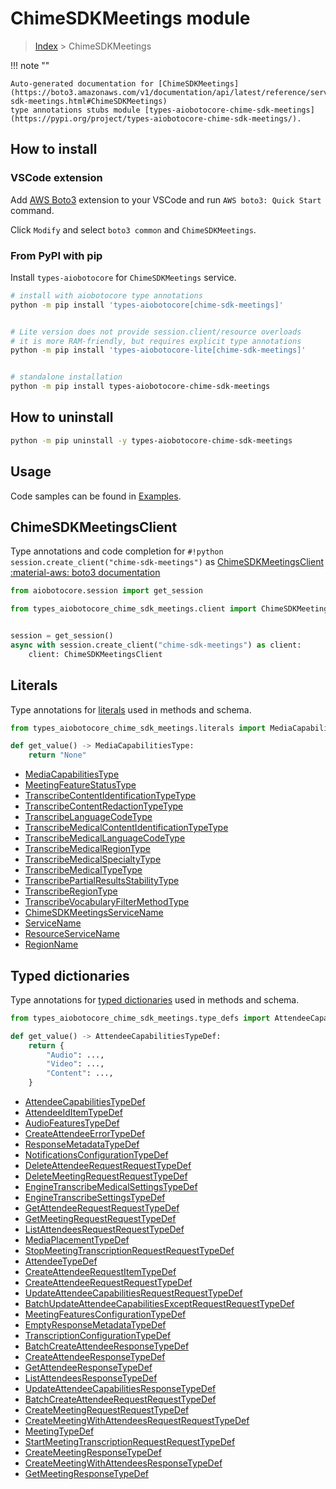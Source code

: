 # ChimeSDKMeetings module

> [Index](../README.md) > ChimeSDKMeetings


!!! note ""

    Auto-generated documentation for [ChimeSDKMeetings](https://boto3.amazonaws.com/v1/documentation/api/latest/reference/services/chime-sdk-meetings.html#ChimeSDKMeetings)
    type annotations stubs module [types-aiobotocore-chime-sdk-meetings](https://pypi.org/project/types-aiobotocore-chime-sdk-meetings/).

## How to install

### VSCode extension

Add [AWS Boto3](https://marketplace.visualstudio.com/items?itemName=Boto3typed.boto3-ide)
extension to your VSCode and run `AWS boto3: Quick Start` command.

Click `Modify` and select `boto3 common` and `ChimeSDKMeetings`.

### From PyPI with pip

Install `types-aiobotocore` for `ChimeSDKMeetings` service.

```bash
# install with aiobotocore type annotations
python -m pip install 'types-aiobotocore[chime-sdk-meetings]'


# Lite version does not provide session.client/resource overloads
# it is more RAM-friendly, but requires explicit type annotations
python -m pip install 'types-aiobotocore-lite[chime-sdk-meetings]'


# standalone installation
python -m pip install types-aiobotocore-chime-sdk-meetings
```



## How to uninstall

```bash
python -m pip uninstall -y types-aiobotocore-chime-sdk-meetings
```

## Usage

Code samples can be found in [Examples](./usage.md).

## ChimeSDKMeetingsClient

Type annotations and code completion for  `#!python session.create_client("chime-sdk-meetings")` as [ChimeSDKMeetingsClient](./client.md)
[:material-aws: boto3 documentation](https://boto3.amazonaws.com/v1/documentation/api/latest/reference/services/chime-sdk-meetings.html#ChimeSDKMeetings.Client)

```python title="Usage example"
from aiobotocore.session import get_session

from types_aiobotocore_chime_sdk_meetings.client import ChimeSDKMeetingsClient


session = get_session()
async with session.create_client("chime-sdk-meetings") as client:
    client: ChimeSDKMeetingsClient
```








## Literals

Type annotations for [literals](./literals.md) used in methods and schema.

```python title="Usage example"
from types_aiobotocore_chime_sdk_meetings.literals import MediaCapabilitiesType

def get_value() -> MediaCapabilitiesType:
    return "None"
```

- [MediaCapabilitiesType](./literals.md#mediacapabilitiestype)
- [MeetingFeatureStatusType](./literals.md#meetingfeaturestatustype)
- [TranscribeContentIdentificationTypeType](./literals.md#transcribecontentidentificationtypetype)
- [TranscribeContentRedactionTypeType](./literals.md#transcribecontentredactiontypetype)
- [TranscribeLanguageCodeType](./literals.md#transcribelanguagecodetype)
- [TranscribeMedicalContentIdentificationTypeType](./literals.md#transcribemedicalcontentidentificationtypetype)
- [TranscribeMedicalLanguageCodeType](./literals.md#transcribemedicallanguagecodetype)
- [TranscribeMedicalRegionType](./literals.md#transcribemedicalregiontype)
- [TranscribeMedicalSpecialtyType](./literals.md#transcribemedicalspecialtytype)
- [TranscribeMedicalTypeType](./literals.md#transcribemedicaltypetype)
- [TranscribePartialResultsStabilityType](./literals.md#transcribepartialresultsstabilitytype)
- [TranscribeRegionType](./literals.md#transcriberegiontype)
- [TranscribeVocabularyFilterMethodType](./literals.md#transcribevocabularyfiltermethodtype)
- [ChimeSDKMeetingsServiceName](./literals.md#chimesdkmeetingsservicename)
- [ServiceName](./literals.md#servicename)
- [ResourceServiceName](./literals.md#resourceservicename)
- [RegionName](./literals.md#regionname)




## Typed dictionaries

Type annotations for [typed dictionaries](./type_defs.md) used in methods and schema.

```python title="Usage example"
from types_aiobotocore_chime_sdk_meetings.type_defs import AttendeeCapabilitiesTypeDef

def get_value() -> AttendeeCapabilitiesTypeDef:
    return {
        "Audio": ...,
        "Video": ...,
        "Content": ...,
    }
```

- [AttendeeCapabilitiesTypeDef](./type_defs.md#attendeecapabilitiestypedef)
- [AttendeeIdItemTypeDef](./type_defs.md#attendeeiditemtypedef)
- [AudioFeaturesTypeDef](./type_defs.md#audiofeaturestypedef)
- [CreateAttendeeErrorTypeDef](./type_defs.md#createattendeeerrortypedef)
- [ResponseMetadataTypeDef](./type_defs.md#responsemetadatatypedef)
- [NotificationsConfigurationTypeDef](./type_defs.md#notificationsconfigurationtypedef)
- [DeleteAttendeeRequestRequestTypeDef](./type_defs.md#deleteattendeerequestrequesttypedef)
- [DeleteMeetingRequestRequestTypeDef](./type_defs.md#deletemeetingrequestrequesttypedef)
- [EngineTranscribeMedicalSettingsTypeDef](./type_defs.md#enginetranscribemedicalsettingstypedef)
- [EngineTranscribeSettingsTypeDef](./type_defs.md#enginetranscribesettingstypedef)
- [GetAttendeeRequestRequestTypeDef](./type_defs.md#getattendeerequestrequesttypedef)
- [GetMeetingRequestRequestTypeDef](./type_defs.md#getmeetingrequestrequesttypedef)
- [ListAttendeesRequestRequestTypeDef](./type_defs.md#listattendeesrequestrequesttypedef)
- [MediaPlacementTypeDef](./type_defs.md#mediaplacementtypedef)
- [StopMeetingTranscriptionRequestRequestTypeDef](./type_defs.md#stopmeetingtranscriptionrequestrequesttypedef)
- [AttendeeTypeDef](./type_defs.md#attendeetypedef)
- [CreateAttendeeRequestItemTypeDef](./type_defs.md#createattendeerequestitemtypedef)
- [CreateAttendeeRequestRequestTypeDef](./type_defs.md#createattendeerequestrequesttypedef)
- [UpdateAttendeeCapabilitiesRequestRequestTypeDef](./type_defs.md#updateattendeecapabilitiesrequestrequesttypedef)
- [BatchUpdateAttendeeCapabilitiesExceptRequestRequestTypeDef](./type_defs.md#batchupdateattendeecapabilitiesexceptrequestrequesttypedef)
- [MeetingFeaturesConfigurationTypeDef](./type_defs.md#meetingfeaturesconfigurationtypedef)
- [EmptyResponseMetadataTypeDef](./type_defs.md#emptyresponsemetadatatypedef)
- [TranscriptionConfigurationTypeDef](./type_defs.md#transcriptionconfigurationtypedef)
- [BatchCreateAttendeeResponseTypeDef](./type_defs.md#batchcreateattendeeresponsetypedef)
- [CreateAttendeeResponseTypeDef](./type_defs.md#createattendeeresponsetypedef)
- [GetAttendeeResponseTypeDef](./type_defs.md#getattendeeresponsetypedef)
- [ListAttendeesResponseTypeDef](./type_defs.md#listattendeesresponsetypedef)
- [UpdateAttendeeCapabilitiesResponseTypeDef](./type_defs.md#updateattendeecapabilitiesresponsetypedef)
- [BatchCreateAttendeeRequestRequestTypeDef](./type_defs.md#batchcreateattendeerequestrequesttypedef)
- [CreateMeetingRequestRequestTypeDef](./type_defs.md#createmeetingrequestrequesttypedef)
- [CreateMeetingWithAttendeesRequestRequestTypeDef](./type_defs.md#createmeetingwithattendeesrequestrequesttypedef)
- [MeetingTypeDef](./type_defs.md#meetingtypedef)
- [StartMeetingTranscriptionRequestRequestTypeDef](./type_defs.md#startmeetingtranscriptionrequestrequesttypedef)
- [CreateMeetingResponseTypeDef](./type_defs.md#createmeetingresponsetypedef)
- [CreateMeetingWithAttendeesResponseTypeDef](./type_defs.md#createmeetingwithattendeesresponsetypedef)
- [GetMeetingResponseTypeDef](./type_defs.md#getmeetingresponsetypedef)

